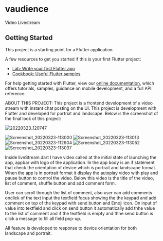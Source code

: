 # vaudience

Video Livestream

## Getting Started

This project is a starting point for a Flutter application.

A few resources to get you started if this is your first Flutter project:

- [Lab: Write your first Flutter app](https://flutter.dev/docs/get-started/codelab)
- [Cookbook: Useful Flutter samples](https://flutter.dev/docs/cookbook)

For help getting started with Flutter, view our
[online documentation](https://flutter.dev/docs), which offers tutorials,
samples, guidance on mobile development, and a full API reference.

ABOUT THIS PROJECT:
This project is a frontend development of a video stream with instant chat posting on the UI. This project is development with Flutter and developed for portriat and landscape.
Below is the screenshot of the final look of this project:

![20220323_120747](https://user-images.githubusercontent.com/39952685/159652638-18cc5ad2-d64a-4e94-87b2-bb9f3d7ab70e.gif)


![Screenshot_20220323-113000](https://user-images.githubusercontent.com/39952685/159647224-ba779cf1-710f-471f-8b34-dd44634d4002.jpg)
![Screenshot_20220323-113013](https://user-images.githubusercontent.com/39952685/159647227-1a6ba8f3-305b-44aa-b174-fc816b117eff.jpg)
![Screenshot_20220323-112904](https://user-images.githubusercontent.com/39952685/159647233-910dd3d5-3899-4ba5-9413-65fac24d1f4a.jpg)
![Screenshot_20220323-113052](https://user-images.githubusercontent.com/39952685/159647236-11427048-078e-4616-b481-6a104cea5dbd.jpg)
![Screenshot_20220323-113037](https://user-images.githubusercontent.com/39952685/159647238-512a3906-7a4e-485d-a330-337197febc94.jpg)


Inside liveStream.dart I have video called at the initial state of launching the app, appbar with logo of the application. In the app body is an if statement that check the orientation of device which is portrait and landscape format. When the app is in portrait format it display the autoplay video with play and pause button to control the video. Below this video is the title of the video, list of comment, shuffle button and add comment form.

User can scroll through the list of comment, also user can add comments onclick of the text input the textfield focus showing the the keypad and add comment on top of the keypad with send button and Emoji icon. On input of value into textfield and click on send button it automatically add thhe value to the list of comment and if the textfield is empty and thhe send button is click a message to fill all field pop-up.

All feature is developed to response to device orientation for both landscape and portrait.
